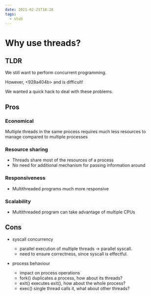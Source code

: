 ```yaml
---
date: 2021-02-21T18:28
tags: 
  - stub
---
```


# Why use threads?

## TLDR

We still want to perform concurrent programming.

However, <928a404b> and <dfbefd23> is difficult!

We wanted a quick hack to deal with these problems.

## Pros

### Economical

Multiple threads in the same process requires much less resources to manage compared to multiple processes

### Resource sharing

- Threads share most of the resources of a process
- No need for additional mechanism for passing information around

### Responsiveness

- Multithreaded programs much more responsive

### Scalability

- Multithreaded program can take advantage of multiple CPUs

## Cons

- syscall concurrency
  - parallel execution of multiple threads -> parallel syscall.
  - need to ensure correctness, since syscall is effectful.
  
- process behaviour
  - impact on process operations
  - fork() duplicates a process, how about its threads?
  - exit() executes exit(), how about the whole process?
  - exec() single thread calls it, what about other threads?
